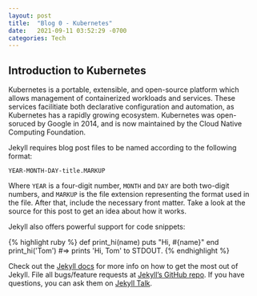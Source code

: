 ```yaml
---
layout: post
title:  "Blog 0 - Kubernetes"
date:   2021-09-11 03:52:29 -0700
categories: Tech
---
```

## Introduction to Kubernetes
Kubernetes is a portable, extensible, and open-source platform which allows management of containerized workloads and
services. These services facilitiate both declarative configuration and automation, as Kubernetes has a rapidly growing
ecosystem. Kubernetes was open-soruced by Google in 2014, and is now maintained by the Cloud Native Computing Foundation.


Jekyll requires blog post files to be named according to the following format:

`YEAR-MONTH-DAY-title.MARKUP`

Where `YEAR` is a four-digit number, `MONTH` and `DAY` are both two-digit numbers, and `MARKUP` is the file extension representing the format used in the file. After that, include the necessary front matter. Take a look at the source for this post to get an idea about how it works.

Jekyll also offers powerful support for code snippets:

{% highlight ruby %}
def print_hi(name)
  puts "Hi, #{name}"
end
print_hi('Tom')
#=> prints 'Hi, Tom' to STDOUT.
{% endhighlight %}

Check out the [Jekyll docs][jekyll-docs] for more info on how to get the most out of Jekyll. File all bugs/feature requests at [Jekyll’s GitHub repo][jekyll-gh]. If you have questions, you can ask them on [Jekyll Talk][jekyll-talk].

[jekyll-docs]: https://jekyllrb.com/docs/home
[jekyll-gh]:   https://github.com/jekyll/jekyll
[jekyll-talk]: https://talk.jekyllrb.com/
